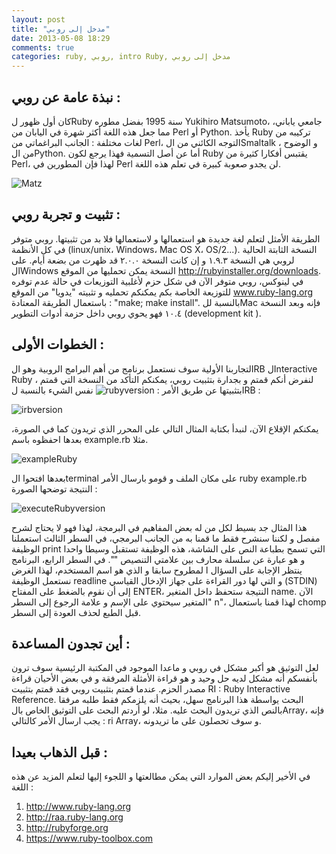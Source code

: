 ```yaml
---
layout: post
title: "مدخل إلى روبي"
date: 2013-05-08 18:29
comments: true
categories: ruby, روبي, intro Ruby, مدخل إلى روبي
---
```

نبذة عامة  عن روبي :
----------------------

كان أول ظهور لRuby سنة 1995 بفضل مطوره Yukihiro Matsumoto، جامعي ياباني، مما جعل هذه اللغة أكثر شهرة في اليابان من Perl أو Python. يأخذ Ruby تركيبه من لغات مختلفة : الجانب البراغماتي من Perl، التوجه الكائني من الSmaltalk ، و الوضوح من الPython. أما عن أصل التسمية فهذا يرجع لكون Ruby يقتبس أفكارا كثيرة من Perl، لهذا فإن المطورين في Perl لن يجدو صعوبة كبيرة  في تعلم هذه اللغة.

<img src="/images/ruby/YukihiroMatsumoto.JPG" title="Matz"/>

تثبيت و تجربة روبي :
----------------------

الطريقة الأمثل لتعلم لغة جديدة هو استعمالها و لاستعمالها فلا بد من تثبيتها. روبي متوفر في كل الأنظمة (linux/unix، Windows، Mac OS X، OS/2...). النسخة الثابتة الحالية لروبي هي النسخة ١.٩.٣ و إن كانت النسخة ٢.٠.٠ قد ظهرت من بضعة أيام.
على الWindows النسخة يمكن تحمليها من الموقع http://rubyinstaller.org/downloads. في لينوكس، روبي متوفر الآن في شكل حزم لأغلبية التوزيعات في حالة عدم توفره للتوزيعة الخاصة بكم يمكنكم تحمليه و تثبيته "يدويا" من الموقع www.ruby-lang.org باستعمال الطريقة المعتادة : "make; make install". بالنسبة للMac فإنه وبعد النسخة ١٠.٤ فهو يحوي روبي داخل حزمة أدوات التطوير  (development kit ).

الخطوات الأولى :
----------------------

لتجاربنا الأولية سوف نستعمل برنامج من أهم البرامج الروبية وهو الIRB لInteractive Ruby ، لنفرض أنكم قمتم و بجدارة بتثبيت روبي، يمكنكم التأكد من النسخة التي قمتم بتثبيتها عن طريق الأمر :
<img src="/images/ruby/rubyVersion.png" title="rubyversion"/>
نفس الشيء بالنسبة لIRB :

<img src="/images/ruby/irbVersion.png" title="irbversion"/>

يمكنكم الإقلاع الآن، لنبدأ بكتابة المثال التالي على المحرر الذي تريدون كما في الصورة، بعدها احفظوه  باسم example.rb مثلا. 

<img src="/images/ruby/exampleRuby.png" title="exampleRuby"/>


بعدها افتحوا الterminal على مكان الملف و قومو بارسال الأمر ruby example.rb النتيجة توضحها الصورة :

<img src="/images/ruby/examplerubyexecution.png" title="executeRubyversion"/>

هذا المثال جد بسيط لكل من له بعض المفاهيم في البرمجة، لهذا فهو لا يحتاج لشرح مفصل و لكننا سنشرح فقط ما قمنا به من الجانب البرمجي، في السطر الثالث استعملنا الوظيفة print التي تسمح بطباعة النص على الشاشة، هذه الوظيفة تستقبل وسيطا واحدا و هو عبارة عن سلسلة محارف بين علامتي التنصيص "". في السطر الرابع، البرنامج ينتظر الإجابة على السؤال ا لمطروح سابقا و الذي هو اسم المستخدم، لهذا الغرض نستعمل الوظيفة readline و التي لها دور القراءة على جهاز الإدخال القياسي (STDIN) إلى أن نقوم بالضغط على المفتاح ENTER، النتيجة ستحفظ داخل المتغير name. الآن المتغير سيحتوي على الإسم و علامة الرجوع إلى السطر" n\"، لهذا قمنا باستعمال chomp قبل الطبع لحذف العودة إلى السطر.

أين تجدون المساعدة :
----------------------

لعل التوثيق هو أكبر مشكل في روبي و ماعدا الموجود في المكتبة الرئيسية سوف ترون بأنفسكم أنه مشكل لديه حل وحيد و هو قراءة الأمثلة المرفقة و في بعض الأحيان قراءة مصدر الحزم.
عندما قمتم بتثبيت روبي فقد قمتم بتثبيت RI : Ruby Interactive Reference. البحث يواسطة هذا البرنامج سهل، بحيث أنه يلزمكم فقط طلبه مرفقا بالنص الذي تريدون البحث عليه. مثلا، لو أردتم البحث على التوثيق الخاص بالArray، فإنه يجب ارسال الأمر كالتالي : ri Array، و سوف تحصلون على ما تريدونه. 


قبل الذهاب بعيدا :
----------------------

في الأخير إليكم بعض الموارد التي يمكن مطالعتها و اللجوء إليها لتعلم المزيد عن هذه اللغة :

1. http://www.ruby-lang.org
2. http://raa.ruby-lang.org
3. http://rubyforge.org
4. https://www.ruby-toolbox.com





